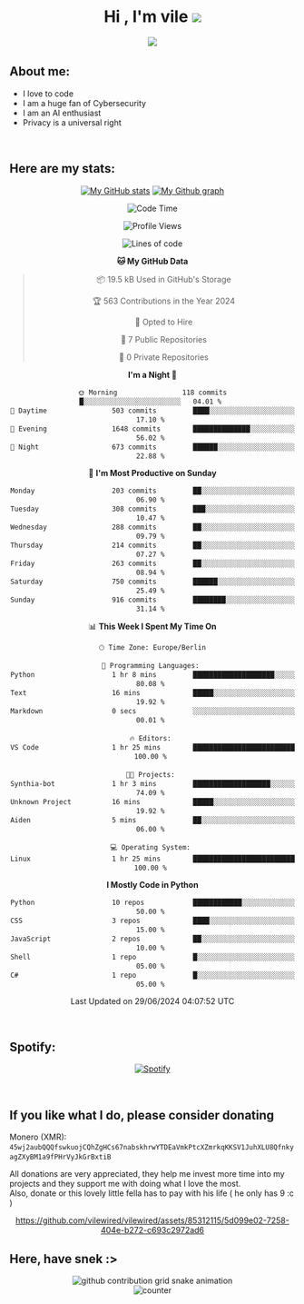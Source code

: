 <h1 align="center">Hi , I'm vile <img src="https://media.giphy.com/media/hvRJCLFzcasrR4ia7z/giphy.gif" width="35"></h1>
<p align="center">
  <a href="https://github.com/viledissociation"><img src="https://readme-typing-svg.demolab.com?font=Roboto+Mono&weight=300&size=28&duration=4000&pause=100&color=C109F7&center=true&vCenter=true&width=580&height=127&lines=I'm+a+programmer;I'm+an+AI+enthusiast;I'm+a+big+fan+of+Neural+Networks;I'm+interested+in+Computer+Science;I+love+Cybersecurity;By+the+way+I+use+Arch+%F0%9F%92%80"></a>
</p>

## About me:

- I love to code
- I am a huge fan of Cybersecurity
- I am an AI enthusiast
- Privacy is a universal right

<br>

## Here are my stats:

<div align="center">
    
 [![My GitHub stats](https://github-readme-stats.vercel.app/api?username=vilewired&count_private=true&show_icons=true&theme=radical)](https://github.com/vilewired)
 [![My Github graph](http://github-profile-summary-cards.vercel.app/api/cards/profile-details?username=vilewired&theme=radical)](https://github.com/vilewired)

<!--START_SECTION:waka-->
![Code Time](http://img.shields.io/badge/Code%20Time-322%20hrs%2011%20mins-blue)

![Profile Views](http://img.shields.io/badge/Profile%20Views-0-blue)

![Lines of code](https://img.shields.io/badge/From%20Hello%20World%20I%27ve%20Written-185.6%20thousand%20lines%20of%20code-blue)

**🐱 My GitHub Data** 

> 📦 19.5 kB Used in GitHub's Storage 
 > 
> 🏆 563 Contributions in the Year 2024
 > 
> 💼 Opted to Hire
 > 
> 📜 7 Public Repositories 
 > 
> 🔑 0 Private Repositories 
 > 
**I'm a Night 🦉** 

```text
🌞 Morning                118 commits         █░░░░░░░░░░░░░░░░░░░░░░░░   04.01 % 
🌆 Daytime                503 commits         ████░░░░░░░░░░░░░░░░░░░░░   17.10 % 
🌃 Evening                1648 commits        ██████████████░░░░░░░░░░░   56.02 % 
🌙 Night                  673 commits         ██████░░░░░░░░░░░░░░░░░░░   22.88 % 
```
📅 **I'm Most Productive on Sunday** 

```text
Monday                   203 commits         ██░░░░░░░░░░░░░░░░░░░░░░░   06.90 % 
Tuesday                  308 commits         ███░░░░░░░░░░░░░░░░░░░░░░   10.47 % 
Wednesday                288 commits         ██░░░░░░░░░░░░░░░░░░░░░░░   09.79 % 
Thursday                 214 commits         ██░░░░░░░░░░░░░░░░░░░░░░░   07.27 % 
Friday                   263 commits         ██░░░░░░░░░░░░░░░░░░░░░░░   08.94 % 
Saturday                 750 commits         ██████░░░░░░░░░░░░░░░░░░░   25.49 % 
Sunday                   916 commits         ████████░░░░░░░░░░░░░░░░░   31.14 % 
```


📊 **This Week I Spent My Time On** 

```text
🕑︎ Time Zone: Europe/Berlin

💬 Programming Languages: 
Python                   1 hr 8 mins         ████████████████████░░░░░   80.08 % 
Text                     16 mins             █████░░░░░░░░░░░░░░░░░░░░   19.92 % 
Markdown                 0 secs              ░░░░░░░░░░░░░░░░░░░░░░░░░   00.01 % 

🔥 Editors: 
VS Code                  1 hr 25 mins        █████████████████████████   100.00 % 

🐱‍💻 Projects: 
Synthia-bot              1 hr 3 mins         ███████████████████░░░░░░   74.09 % 
Unknown Project          16 mins             █████░░░░░░░░░░░░░░░░░░░░   19.92 % 
Aiden                    5 mins              ██░░░░░░░░░░░░░░░░░░░░░░░   06.00 % 

💻 Operating System: 
Linux                    1 hr 25 mins        █████████████████████████   100.00 % 
```

**I Mostly Code in Python** 

```text
Python                   10 repos            ████████████░░░░░░░░░░░░░   50.00 % 
CSS                      3 repos             ████░░░░░░░░░░░░░░░░░░░░░   15.00 % 
JavaScript               2 repos             ██░░░░░░░░░░░░░░░░░░░░░░░   10.00 % 
Shell                    1 repo              █░░░░░░░░░░░░░░░░░░░░░░░░   05.00 % 
C#                       1 repo              █░░░░░░░░░░░░░░░░░░░░░░░░   05.00 % 
```




 Last Updated on 29/06/2024 04:07:52 UTC
<!--END_SECTION:waka-->
</div>
<br>

## Spotify:

<div align="center">

[![Spotify](https://whois-hoeless.vercel.app/api/spotify?background_color=0d1117&border_color=090d13)](https://open.spotify.com/user/heanchenhorst)
</div>

<br>

## If you like what I do, please consider donating

Monero (XMR): ```45wj2aubQQQfswkuojCQhZgHCs67nabskhrwYTDEaVmkPtcXZmrkqKKSV1JuhXLU8QfnkyagZXyBM1a9fPHrVyJkGrBxtiB```

All donations are very appreciated, they help me invest more time into my projects and they support me with doing what I love the most.  
Also, donate or this lovely little fella has to pay with his life (  he only has 9 :c  )

<div align="center">


https://github.com/vilewired/vilewired/assets/85312115/5d099e02-7258-404e-b272-c693c2972ad6


</div>

## Here, have snek :>
<div align="center">
<picture>
  <source media="(prefers-color-scheme: dark)" srcset="https://raw.githubusercontent.com/vilewired/vilewired/output/github-contribution-grid-snake-dark.svg">
  <source media="(prefers-color-scheme: light)" srcset="https://raw.githubusercontent.com/vilewired/vilewired/output/github-contribution-grid-snake.svg">
  <img alt="github contribution grid snake animation" src="https://raw.githubusercontent.com/vilewired/vilewired/output/github-contribution-grid-snake.svg">
</div>

<div align="center">
  <img src="https://moe-counter.glitch.me/get/@hoeless_count?theme=rule34" alt="counter" />
</div>
